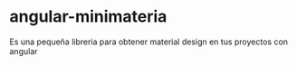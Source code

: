 # angular-minimateria
Es una pequeña libreria para obtener material design en tus proyectos con angular
